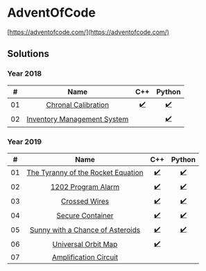 # AdventOfCode

[https://adventofcode.com/](https://adventofcode.com/)

## Solutions

### Year 2018

| #  | Name                                                      | C++                                    | Python                                    |
|:--:|:---------------------------------------------------------:|:--------------------------------------:|:-----------------------------------------:|
| 01 | [Chronal Calibration](./2018/day01)                       | [:heavy_check_mark:](./2018/day01/cpp) | [:heavy_check_mark:](./2018/day01/python) |
| 02 | [Inventory Management System](./2018/day02)               |  | [:heavy_check_mark:](./2018/day02/python) |

### Year 2019

| #  | Name                                                      | C++                                    | Python                                    |
|:--:|:---------------------------------------------------------:|:--------------------------------------:|:-----------------------------------------:|
| 01 | [The Tyranny of the Rocket Equation](./2019/day01)        | [:heavy_check_mark:](./2019/day01/cpp) | [:heavy_check_mark:](./2019/day01/python) |
| 02 | [1202 Program Alarm](./2019/day02)                        | [:heavy_check_mark:](./2019/day02/cpp) | [:heavy_check_mark:](./2019/day02/python) |
| 03 | [Crossed Wires](./2019/day03)                             | [:heavy_check_mark:](./2019/day03/cpp) | [:heavy_check_mark:](./2019/day03/python) |
| 04 | [Secure Container](./2019/day04)                          | [:heavy_check_mark:](./2019/day04/cpp) | [:heavy_check_mark:](./2019/day04/python) |
| 05 | [Sunny with a Chance of Asteroids](./2019/day05)          | [:heavy_check_mark:](./2019/day05/cpp) | [:heavy_check_mark:](./2019/day05/python) |
| 06 | [Universal Orbit Map](./2019/day06)                       | [:heavy_check_mark:](./2019/day06/cpp) |  |
| 07 | [Amplification Circuit](./2019/day07)                     |  |  |
